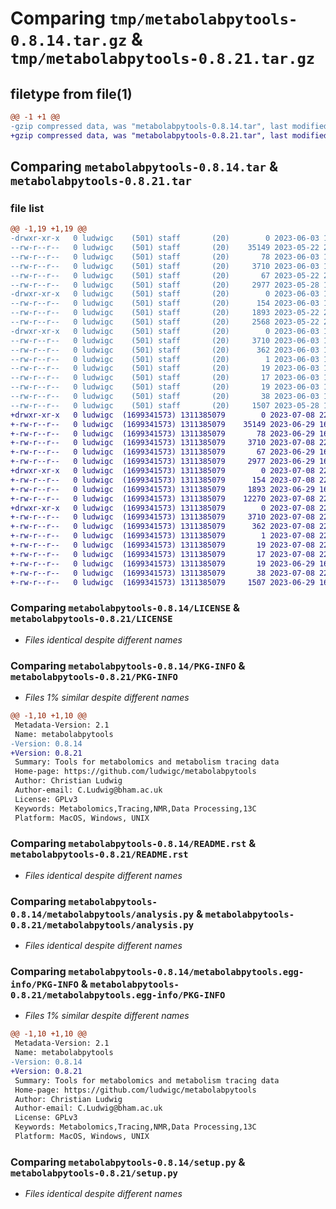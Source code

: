 # Comparing `tmp/metabolabpytools-0.8.14.tar.gz` & `tmp/metabolabpytools-0.8.21.tar.gz`

## filetype from file(1)

```diff
@@ -1 +1 @@
-gzip compressed data, was "metabolabpytools-0.8.14.tar", last modified: Sat Jun  3 18:27:04 2023, max compression
+gzip compressed data, was "metabolabpytools-0.8.21.tar", last modified: Sat Jul  8 22:46:01 2023, max compression
```

## Comparing `metabolabpytools-0.8.14.tar` & `metabolabpytools-0.8.21.tar`

### file list

```diff
@@ -1,19 +1,19 @@
-drwxr-xr-x   0 ludwigc    (501) staff       (20)        0 2023-06-03 18:27:04.238984 metabolabpytools-0.8.14/
--rw-r--r--   0 ludwigc    (501) staff       (20)    35149 2023-05-22 20:46:08.000000 metabolabpytools-0.8.14/LICENSE
--rw-r--r--   0 ludwigc    (501) staff       (20)       78 2023-06-03 18:26:27.000000 metabolabpytools-0.8.14/MANIFEST.in
--rw-r--r--   0 ludwigc    (501) staff       (20)     3710 2023-06-03 18:27:04.238855 metabolabpytools-0.8.14/PKG-INFO
--rw-r--r--   0 ludwigc    (501) staff       (20)       67 2023-05-22 20:46:08.000000 metabolabpytools-0.8.14/README.md
--rw-r--r--   0 ludwigc    (501) staff       (20)     2977 2023-05-28 14:07:17.000000 metabolabpytools-0.8.14/README.rst
-drwxr-xr-x   0 ludwigc    (501) staff       (20)        0 2023-06-03 18:27:04.237864 metabolabpytools-0.8.14/metabolabpytools/
--rw-r--r--   0 ludwigc    (501) staff       (20)      154 2023-06-03 18:26:47.000000 metabolabpytools-0.8.14/metabolabpytools/__init__.py
--rw-r--r--   0 ludwigc    (501) staff       (20)     1893 2023-05-22 20:47:01.000000 metabolabpytools-0.8.14/metabolabpytools/analysis.py
--rw-r--r--   0 ludwigc    (501) staff       (20)     2568 2023-05-22 20:48:43.000000 metabolabpytools-0.8.14/metabolabpytools/isotopomerAnalysis.py
-drwxr-xr-x   0 ludwigc    (501) staff       (20)        0 2023-06-03 18:27:04.238666 metabolabpytools-0.8.14/metabolabpytools.egg-info/
--rw-r--r--   0 ludwigc    (501) staff       (20)     3710 2023-06-03 18:27:04.000000 metabolabpytools-0.8.14/metabolabpytools.egg-info/PKG-INFO
--rw-r--r--   0 ludwigc    (501) staff       (20)      362 2023-06-03 18:27:04.000000 metabolabpytools-0.8.14/metabolabpytools.egg-info/SOURCES.txt
--rw-r--r--   0 ludwigc    (501) staff       (20)        1 2023-06-03 18:27:04.000000 metabolabpytools-0.8.14/metabolabpytools.egg-info/dependency_links.txt
--rw-r--r--   0 ludwigc    (501) staff       (20)       19 2023-06-03 18:27:04.000000 metabolabpytools-0.8.14/metabolabpytools.egg-info/requires.txt
--rw-r--r--   0 ludwigc    (501) staff       (20)       17 2023-06-03 18:27:04.000000 metabolabpytools-0.8.14/metabolabpytools.egg-info/top_level.txt
--rw-r--r--   0 ludwigc    (501) staff       (20)       19 2023-06-03 18:26:57.000000 metabolabpytools-0.8.14/requirements.txt
--rw-r--r--   0 ludwigc    (501) staff       (20)       38 2023-06-03 18:27:04.239017 metabolabpytools-0.8.14/setup.cfg
--rw-r--r--   0 ludwigc    (501) staff       (20)     1507 2023-05-28 14:15:23.000000 metabolabpytools-0.8.14/setup.py
+drwxr-xr-x   0 ludwigc  (1699341573) 1311385079        0 2023-07-08 22:46:01.478507 metabolabpytools-0.8.21/
+-rw-r--r--   0 ludwigc  (1699341573) 1311385079    35149 2023-06-29 16:08:10.000000 metabolabpytools-0.8.21/LICENSE
+-rw-r--r--   0 ludwigc  (1699341573) 1311385079       78 2023-06-29 16:08:10.000000 metabolabpytools-0.8.21/MANIFEST.in
+-rw-r--r--   0 ludwigc  (1699341573) 1311385079     3710 2023-07-08 22:46:01.478328 metabolabpytools-0.8.21/PKG-INFO
+-rw-r--r--   0 ludwigc  (1699341573) 1311385079       67 2023-06-29 16:08:10.000000 metabolabpytools-0.8.21/README.md
+-rw-r--r--   0 ludwigc  (1699341573) 1311385079     2977 2023-06-29 16:08:10.000000 metabolabpytools-0.8.21/README.rst
+drwxr-xr-x   0 ludwigc  (1699341573) 1311385079        0 2023-07-08 22:46:01.477434 metabolabpytools-0.8.21/metabolabpytools/
+-rw-r--r--   0 ludwigc  (1699341573) 1311385079      154 2023-07-08 22:44:16.000000 metabolabpytools-0.8.21/metabolabpytools/__init__.py
+-rw-r--r--   0 ludwigc  (1699341573) 1311385079     1893 2023-06-29 16:08:10.000000 metabolabpytools-0.8.21/metabolabpytools/analysis.py
+-rw-r--r--   0 ludwigc  (1699341573) 1311385079    12270 2023-07-08 22:44:26.000000 metabolabpytools-0.8.21/metabolabpytools/isotopomerAnalysis.py
+drwxr-xr-x   0 ludwigc  (1699341573) 1311385079        0 2023-07-08 22:46:01.478140 metabolabpytools-0.8.21/metabolabpytools.egg-info/
+-rw-r--r--   0 ludwigc  (1699341573) 1311385079     3710 2023-07-08 22:46:01.000000 metabolabpytools-0.8.21/metabolabpytools.egg-info/PKG-INFO
+-rw-r--r--   0 ludwigc  (1699341573) 1311385079      362 2023-07-08 22:46:01.000000 metabolabpytools-0.8.21/metabolabpytools.egg-info/SOURCES.txt
+-rw-r--r--   0 ludwigc  (1699341573) 1311385079        1 2023-07-08 22:46:01.000000 metabolabpytools-0.8.21/metabolabpytools.egg-info/dependency_links.txt
+-rw-r--r--   0 ludwigc  (1699341573) 1311385079       19 2023-07-08 22:46:01.000000 metabolabpytools-0.8.21/metabolabpytools.egg-info/requires.txt
+-rw-r--r--   0 ludwigc  (1699341573) 1311385079       17 2023-07-08 22:46:01.000000 metabolabpytools-0.8.21/metabolabpytools.egg-info/top_level.txt
+-rw-r--r--   0 ludwigc  (1699341573) 1311385079       19 2023-06-29 16:08:10.000000 metabolabpytools-0.8.21/requirements.txt
+-rw-r--r--   0 ludwigc  (1699341573) 1311385079       38 2023-07-08 22:46:01.478548 metabolabpytools-0.8.21/setup.cfg
+-rw-r--r--   0 ludwigc  (1699341573) 1311385079     1507 2023-06-29 16:08:10.000000 metabolabpytools-0.8.21/setup.py
```

### Comparing `metabolabpytools-0.8.14/LICENSE` & `metabolabpytools-0.8.21/LICENSE`

 * *Files identical despite different names*

### Comparing `metabolabpytools-0.8.14/PKG-INFO` & `metabolabpytools-0.8.21/PKG-INFO`

 * *Files 1% similar despite different names*

```diff
@@ -1,10 +1,10 @@
 Metadata-Version: 2.1
 Name: metabolabpytools
-Version: 0.8.14
+Version: 0.8.21
 Summary: Tools for metabolomics and metabolism tracing data
 Home-page: https://github.com/ludwigc/metabolabpytools
 Author: Christian Ludwig
 Author-email: C.Ludwig@bham.ac.uk 
 License: GPLv3
 Keywords: Metabolomics,Tracing,NMR,Data Processing,13C
 Platform: MacOS, Windows, UNIX
```

### Comparing `metabolabpytools-0.8.14/README.rst` & `metabolabpytools-0.8.21/README.rst`

 * *Files identical despite different names*

### Comparing `metabolabpytools-0.8.14/metabolabpytools/analysis.py` & `metabolabpytools-0.8.21/metabolabpytools/analysis.py`

 * *Files identical despite different names*

### Comparing `metabolabpytools-0.8.14/metabolabpytools.egg-info/PKG-INFO` & `metabolabpytools-0.8.21/metabolabpytools.egg-info/PKG-INFO`

 * *Files 1% similar despite different names*

```diff
@@ -1,10 +1,10 @@
 Metadata-Version: 2.1
 Name: metabolabpytools
-Version: 0.8.14
+Version: 0.8.21
 Summary: Tools for metabolomics and metabolism tracing data
 Home-page: https://github.com/ludwigc/metabolabpytools
 Author: Christian Ludwig
 Author-email: C.Ludwig@bham.ac.uk 
 License: GPLv3
 Keywords: Metabolomics,Tracing,NMR,Data Processing,13C
 Platform: MacOS, Windows, UNIX
```

### Comparing `metabolabpytools-0.8.14/setup.py` & `metabolabpytools-0.8.21/setup.py`

 * *Files identical despite different names*

